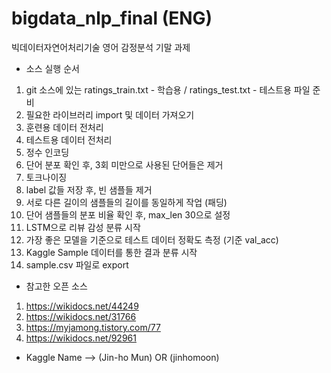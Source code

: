 # bigdata_nlp_final (ENG)
빅데이터자연어처리기술 영어 감정분석 기말 과제

- 소스 실행 순서

1. git 소스에 있는 ratings_train.txt - 학습용 / ratings_test.txt - 테스트용 파일 준비
2. 필요한 라이브러리 import 및 데이터 가져오기
3. 훈련용 데이터 전처리
4. 테스트용 데이터 전처리
5. 정수 인코딩
6. 단어 분포 확인 후, 3회 미만으로 사용된 단어들은 제거
7. 토크나이징
8. label 값들 저장 후, 빈 샘플들 제거
9. 서로 다른 길이의 샘플들의 길이를 동일하게 작업 (패딩)
10. 단어 샘플들의 분포 비율 확인 후, max_len 30으로 설정
11. LSTM으로 리뷰 감성 분류 시작
12. 가장 좋은 모델을 기준으로 테스트 데이터 정확도 측정 (기준 val_acc)
13. Kaggle Sample 데이터를 통한 결과 분류 시작
14. sample.csv 파일로 export

- 참고한 오픈 소스

1. https://wikidocs.net/44249
2. https://wikidocs.net/31766
3. https://myjamong.tistory.com/77
4. https://wikidocs.net/92961

- Kaggle Name --> (Jin-ho Mun) OR (jinhomoon)

